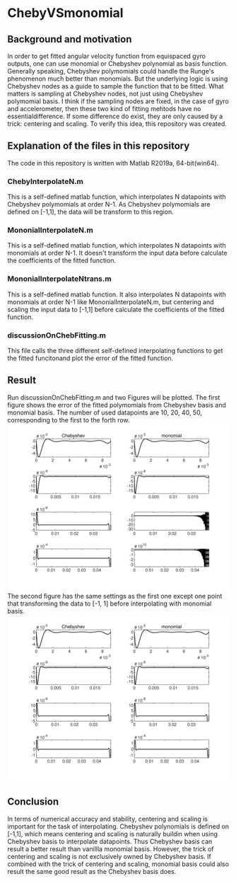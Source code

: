 # ChebyVSmonomial
## Background and motivation

   In order to get fitted angular velocity function from equispaced gyro outputs, 
one can use monomial or Chebyshev polynomial as basis function.
      Generally speaking, Chebyshev polymomials could handle the Runge's phenomenon
much better than monomials. 
      But the underlying logic is using Chebyshev nodes as a guide to sample the 
function that to be fitted. What matters is sampling at Chebyshev nodes, not 
just using Chebyshev polymomial basis. 
      I think if the sampling nodes are fixed, in the case of gyro and accelerometer, 
then these two kind of fitting mehtods have no essentialdifference. If some 
difference do exist, they are only caused by a trick: centering and scaling.
      To verify this idea, this repository was created.

## Explanation of the files in this repository
The code in this repository is written with Matlab R2019a, 64-bit(win64).
### ChebyInterpolateN.m
This is a self-defined matlab function, which interpolates N datapoints with Chebyshev polymomials at order N-1.
As Chebyshev polymomials are defined on [-1,1], the data will be transform to this region.
### MononialInterpolateN.m
This is a self-defined matlab function, which interpolates N datapoints with monomials at order N-1.
It doesn't transform the input data before calculate the coefficients of the fitted function.
### MononialInterpolateNtrans.m
This is a self-defined matlab function. It also interpolates N datapoints with monomials at order N-1 like 
MononialInterpolateN.m, but centering and scaling the input data to [-1,1] before calculate the coefficients of the fitted function.
### discussionOnChebFitting.m
This file calls the three different self-defined interpolating functions to get the fitted funcitonand plot the error of the fitted
function. 

## Result
Run discussionOnChebFitting.m and two Figures will be plotted.
The first figure shows the error of the fitted polymomials from Chebyshev basis and monomial basis. 
The number of used datapoints are 10, 20, 40, 50, corresponding to the first to the forth row.
![Alt text](chebyVSnp.svg?raw=true "Chebyshev vs vanillla Monomial")
The second figure has the same settings as the first one except one point that transforming the data
to [-1, 1] before interpolating with monomial basis. 
![Alt text](chebyVSnpTrans.svg?raw=true "Chebyshev vs Monomial with tramsform")

## Conclusion
In terms of numerical accuracy and stability, centering and scaling is important for the task of interpolating.
Chebyshev polynomials is defined on [-1,1], which means centering and scaling is naturally buildin when using Chebyshev basis to interpolate datapoints.
Thus Chebyshev basis can result a better result than vanillla monomial basis. However, the trick of centering and scaling is not exclusively owned by
Chebyshev basis. If combined with the trick of centering and scaling, monomial basis could also result the same good result as the Chebyshev basis does.


